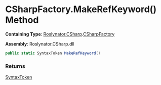 # CSharpFactory\.MakeRefKeyword\(\) Method

**Containing Type**: [Roslynator.CSharp](../../README.md)\.[CSharpFactory](../README.md)

**Assembly**: Roslynator\.CSharp\.dll

```csharp
public static SyntaxToken MakeRefKeyword()
```

### Returns

[SyntaxToken](https://docs.microsoft.com/en-us/dotnet/api/microsoft.codeanalysis.syntaxtoken)

